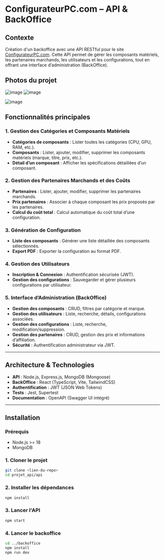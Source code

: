 # ConfigurateurPC.com – API & BackOffice

## Contexte

Création d'un backoffice avec une API RESTful pour le site [ConfigurateurPC.com](https://configurateurpc.com). Cette API permet de gérer les composants matériels, les partenaires marchands, les utilisateurs et les configurations, tout en offrant une interface d’administration (BackOffice).

## Photos du projet

![image](https://github.com/user-attachments/assets/7142c016-2101-4028-b338-74b059f70dc7)
![image](https://github.com/user-attachments/assets/c1d2595b-5367-43b4-be9f-9ef3672901fd)

![image](https://github.com/user-attachments/assets/af3dfaef-d667-4ba4-b6d6-78ea9b97eddf)


## Fonctionnalités principales

### 1. Gestion des Catégories et Composants Matériels

- **Catégories de composants** : Lister toutes les catégories (CPU, GPU, RAM, etc.).
- **Composants** : Lister, ajouter, modifier, supprimer les composants matériels (marque, titre, prix, etc.).
- **Détail d’un composant** : Afficher les spécifications détaillées d’un composant.

### 2. Gestion des Partenaires Marchands et des Coûts

- **Partenaires** : Lister, ajouter, modifier, supprimer les partenaires marchands.
- **Prix partenaires** : Associer à chaque composant les prix proposés par les partenaires.
- **Calcul du coût total** : Calcul automatique du coût total d’une configuration.

### 3. Génération de Configuration

- **Liste des composants** : Générer une liste détaillée des composants sélectionnés.
- **Export PDF** : Exporter la configuration au format PDF.

### 4. Gestion des Utilisateurs

- **Inscription & Connexion** : Authentification sécurisée (JWT).
- **Gestion des configurations** : Sauvegarder et gérer plusieurs configurations par utilisateur.

### 5. Interface d’Administration (BackOffice)

- **Gestion des composants** : CRUD, filtres par catégorie et marque.
- **Gestion des utilisateurs** : Liste, recherche, détails, configurations associées.
- **Gestion des configurations** : Liste, recherche, modification/suppression.
- **Gestion des partenaires** : CRUD, gestion des prix et informations d’affiliation.
- **Sécurité** : Authentification administrateur via JWT.

---

## Architecture & Technologies

- **API** : Node.js, Express.js, MongoDB (Mongoose)
- **BackOffice** : React (TypeScript, Vite, TailwindCSS)
- **Authentification** : JWT (JSON Web Tokens)
- **Tests** : Jest, Supertest
- **Documentation** : OpenAPI (Swagger UI intégré)

---

## Installation

### Prérequis

- Node.js >= 18
- MongoDB

### 1. Cloner le projet

```bash
git clone <lien-du-repo>
cd projet_api/api
```
### 2. Installer les dépendances
```bash
npm install
```

### 3. Lancer l'API

```bash
npm start
```

### 4. Lancer le backoffice

```bash
cd ../backoffice
npm install
npm run dev
```

